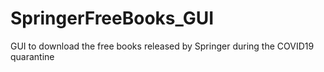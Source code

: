 # SpringerFreeBooks_GUI
GUI to download the free books released by Springer during the COVID19 quarantine
